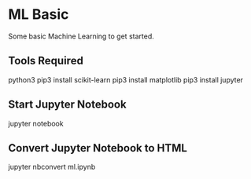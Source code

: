# ML Basic

Some basic Machine Learning to get started.

## Tools Required

python3
pip3 install scikit-learn
pip3 install matplotlib
pip3 install jupyter

## Start Jupyter Notebook

jupyter notebook

## Convert Jupyter Notebook to HTML

jupyter nbconvert ml.ipynb